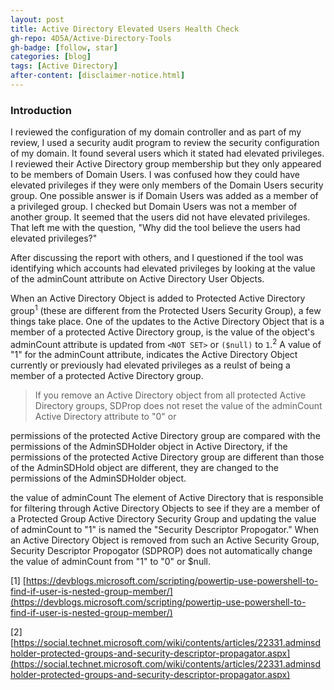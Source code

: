 ```yaml
---
layout: post
title: Active Directory Elevated Users Health Check
gh-repo: 4D5A/Active-Directory-Tools
gh-badge: [follow, star]
categories: [blog]
tags: [Active Directory]
after-content: [disclaimer-notice.html]
---
```

### Introduction
I reviewed the configuration of my domain controller and as part of my review, I used a security audit program to review the security configuration of my domain. It found several users which it stated had elevated privileges. I reviewed their Active Directory group membership but they only appeared to be members of Domain Users. I was confused how they could have elevated privileges if they were only members of the Domain Users security group. One possible answer is if Domain Users was added as a member of a privileged group. I checked but Domain Users was not a member of another group. It seemed that the users did not have elevated privileges. That left me with the question, "Why did the tool believe the users had elevated privileges?"

After discussing the report with others, and I questioned if the tool was identifying which accounts had elevated privileges by looking at the value of the adminCount attribute on Active Directory User Objects.

When an Active Directory Object is added to Protected Active Directory group<sup>1</sup> (these are different from the Protected Users Security Group), a few things take place. One of the updates to the Active Directory Object that is a member of a protected Active Directory group, is the value of the object's adminCount attribute is updated from ```<NOT SET>``` or ```($null)``` to ```1```.<sup>2</sup> A value of "1" for the adminCount attribute, indicates the Active Directory Object currently or previously had elevated privileges as a reulst of being a member of a protected Active Directory group.

> If you remove an Active Directory object from all protected Active Directory groups, SDProp does not reset the value of the adminCount Active Directory attribute to "0" or <NOT SET>




 permissions of the protected Active Directory group are compared with the permissions of the AdminSDHolder object in Active Directory, if the permissions of the protected Active Directory group are different than those of the AdminSDHold object are different, they are changed to the permissions of the AdminSDHolder object. 



the value of adminCount  The element of Active Directory that is responsible for filtering through Active Directory Objects to see if they are a member of a Protected Group Active Directory Security Group and updating the value of adminCount to "1" is named the "Security Descriptor Propogator." When an Active Directory Object is removed from such an Active Security Group, Security Descriptor Propogator (SDPROP) does not automatically change the value of adminCount from "1" to "0" or $null.




[1] [https://devblogs.microsoft.com/scripting/powertip-use-powershell-to-find-if-user-is-nested-group-member/](https://devblogs.microsoft.com/scripting/powertip-use-powershell-to-find-if-user-is-nested-group-member/)

[2] [https://social.technet.microsoft.com/wiki/contents/articles/22331.adminsdholder-protected-groups-and-security-descriptor-propagator.aspx](https://social.technet.microsoft.com/wiki/contents/articles/22331.adminsdholder-protected-groups-and-security-descriptor-propagator.aspx)